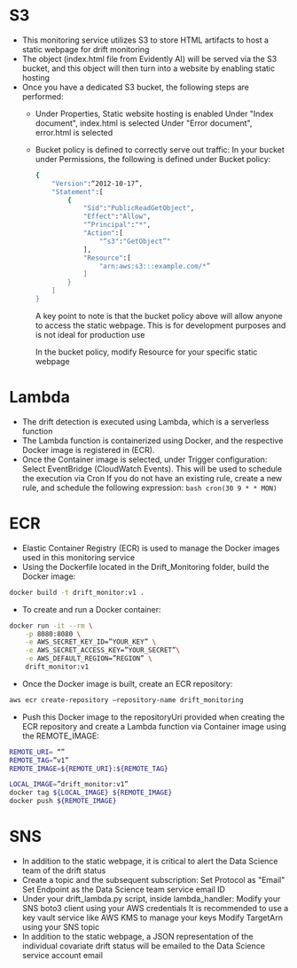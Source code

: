 # S3

- This monitoring service utilizes S3 to store HTML artifacts to host a static webpage for drift monitoring
- The object (index.html file from Evidently AI) will be served via the S3 bucket, and this object will then
turn into a website by enabling static hosting
- Once you have a dedicated S3 bucket, the following steps are performed:
    - Under Properties, Static website hosting is enabled
      Under "Index document", index.html is selected
      Under "Error document", error.html is selected
    - Bucket policy is defined to correctly serve out traffic:
        In your bucket under Permissions, the following is defined under Bucket policy:
        ```bash
        {
            "Version":“2012-10-17”,
            "Statement":[
                {
                    "Sid":"PublicReadGetObject",
                    "Effect":"Allow",
                    "“Principal":"*",
                    "Action":[
                        "“s3":"GetObject”"
                    ],
                    "Resource":[
                        "arn:aws:s3:::example.com/*”
                    ]
                }
            ]
        }
        ```
        A key point to note is that the bucket policy above will allow anyone to access the static
        webpage. This is for development purposes and is not ideal for production use
        
        In the bucket policy, modify Resource for your specific static webpage

# Lambda

- The drift detection is executed using Lambda, which is a serverless function
- The Lambda function is containerized using Docker, and the respective Docker image is registered in (ECR). 
- Once the Container image is selected, under Trigger configuration:
    Select EventBridge (CloudWatch Events). This will be used to schedule the execution via Cron
    If you do not have an existing rule, create a new rule, and schedule the following expression:
       ```bash
       cron(30 9 * * MON)
       ```

# ECR

- Elastic Container Registry (ECR) is used to manage the Docker images used in this monitoring service
- Using the Dockerfile located in the Drift_Monitoring folder, build the Docker image:

```bash
docker build -t drift_monitor:v1 .
```

- To create and run a Docker container:

```bash
docker run -it --rm \
    -p 8080:8080 \
    -e AWS_SECRET_KEY_ID=”YOUR_KEY” \
    -e AWS_SECRET_ACCESS_KEY=”YOUR_SECRET”\
    -e AWS_DEFAULT_REGION=”REGION” \
    drift_monitor:v1
```

- Once the Docker image is built, create an ECR repository:

```bash
aws ecr create-repository –repository-name drift_monitoring
```

- Push this Docker image to the repositoryUri provided when creating the ECR repository and create a Lambda function via 
  Container image using the REMOTE_IMAGE:

```bash
REMOTE_URI= “” 
REMOTE_TAG=”v1”
REMOTE_IMAGE=${REMOTE_URI}:${REMOTE_TAG}

LOCAL_IMAGE=”drift_monitor:v1”
docker tag ${LOCAL_IMAGE} ${REMOTE_IMAGE}
docker push ${REMOTE_IMAGE}
```

# SNS

- In addition to the static webpage, it is critical to alert the Data Science team of the drift status
- Create a topic and the subsequent subscription:
    Set Protocol as "Email"
    Set Endpoint as the Data Science team service email ID
- Under your drift_lambda.py script, inside lambda_handler:
    Modify your SNS boto3 client using your AWS credentials
        It is recommended to use a key vault service like AWS KMS to manage your keys
    Modify TargetArn using your SNS topic
- In addition to the static webpage, a JSON representation of the individual covariate drift status
  will be emailed to the Data Science service account email
